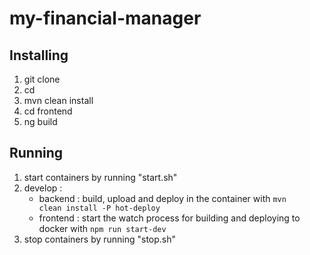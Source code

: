 # my-financial-manager

## Installing
1) git clone
2) cd
3) mvn clean install
4) cd frontend
5) ng build

## Running
1) start containers by running "start.sh"
2) develop :
    * backend : build, upload and deploy in the container with <code>mvn clean install -P hot-deploy</code>
    * frontend : start the watch process for building and deploying to docker with <code>npm run start-dev</code>
3) stop containers by running "stop.sh"
